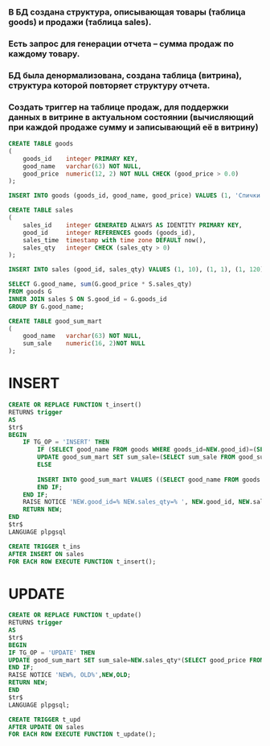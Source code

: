 ### В БД создана структура, описывающая товары (таблица goods) и продажи (таблица sales).
### Есть запрос для генерации отчета – сумма продаж по каждому товару.
### БД была денормализована, создана таблица (витрина), структура которой повторяет структуру отчета.
### Создать триггер на таблице продаж, для поддержки данных в витрине в актуальном состоянии (вычисляющий при каждой продаже сумму и записывающий её в витрину)

```sql
CREATE TABLE goods
(
    goods_id    integer PRIMARY KEY,
    good_name   varchar(63) NOT NULL,
    good_price  numeric(12, 2) NOT NULL CHECK (good_price > 0.0)
);

INSERT INTO goods (goods_id, good_name, good_price) VALUES (1, 'Спички хозайственные', .50),(2, 'Автомобиль Ferrari FXX K', 185000000.01);

CREATE TABLE sales
(
    sales_id    integer GENERATED ALWAYS AS IDENTITY PRIMARY KEY,
    good_id     integer REFERENCES goods (goods_id),
    sales_time  timestamp with time zone DEFAULT now(),
    sales_qty   integer CHECK (sales_qty > 0)
);

INSERT INTO sales (good_id, sales_qty) VALUES (1, 10), (1, 1), (1, 120), (2, 1);

SELECT G.good_name, sum(G.good_price * S.sales_qty)
FROM goods G
INNER JOIN sales S ON S.good_id = G.goods_id
GROUP BY G.good_name;

CREATE TABLE good_sum_mart
(
	good_name   varchar(63) NOT NULL,
	sum_sale	numeric(16, 2)NOT NULL
);
```
# INSERT
```sql
CREATE OR REPLACE FUNCTION t_insert()
RETURNS trigger 
AS
$tr$
BEGIN
	IF TG_OP = 'INSERT' THEN
		IF (SELECT good_name FROM goods WHERE goods_id=NEW.good_id)=(SELECT good_name FROM good_sum_mart  WHERE good_name=(SELECT good_name FROM goods WHERE goods_id=NEW.good_id )) THEN
		UPDATE good_sum_mart SET sum_sale=(SELECT sum_sale FROM good_sum_mart WHERE good_name=(SELECT good_name FROM goods WHERE goods_id=NEW.good_id))+(NEW.sales_qty*(SELECT good_price FROM goods WHERE goods_id=NEW.good_id)) WHERE good_name=(SELECT good_name FROM goods WHERE goods_id=NEW.good_id);
	    ELSE
		
		INSERT INTO good_sum_mart VALUES ((SELECT good_name FROM goods WHERE goods_id=NEW.good_id),((SELECT good_price FROM goods WHERE goods_id=NEW.good_id)*NEW.sales_qty));
		END IF;
	END IF;
	RAISE NOTICE 'NEW.good_id=% NEW.sales_qty=% ', NEW.good_id, NEW.sales_qty;
	RETURN NEW;
END
$tr$
LANGUAGE plpgsql

CREATE TRIGGER t_ins
AFTER INSERT ON sales
FOR EACH ROW EXECUTE FUNCTION t_insert();

```
# UPDATE
```sql
CREATE OR REPLACE FUNCTION t_update()
RETURNS trigger
AS
$tr$
BEGIN
IF TG_OP = 'UPDATE' THEN
UPDATE good_sum_mart SET sum_sale=NEW.sales_qty*(SELECT good_price FROM goods WHERE goods_id=NEW.good_id) WHERE (sum_sale=OLD.sales_qty*(SELECT good_price FROM goods WHERE goods_id=NEW.good_id)) AND (good_name=(SELECT good_name FROM goods WHERE goods_id=NEW.good_id));
END IF;
RAISE NOTICE 'NEW%, OLD%',NEW,OLD;
RETURN NEW;
END
$tr$
LANGUAGE plpgsql;

CREATE TRIGGER t_upd 
AFTER UPDATE ON sales
FOR EACH ROW EXECUTE FUNCTION t_update();

```
